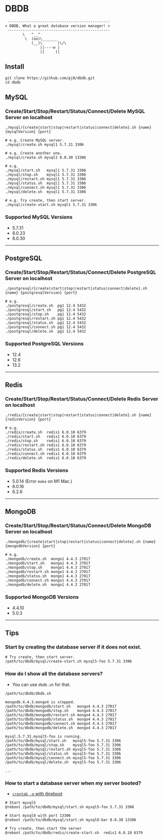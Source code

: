 # DBDB

```
 -----------------------------------------------
< DBDB, What a great database version manager! >
 -----------------------------------------------
        \   ^__^
         \  (oo)\_______
            (__)\       )\/\
                ||----w |
                ||     ||
```

## Install
```
git clone https://github.com/pj8/dbdb.git
cd dbdb
```

## MySQL
### Create/Start/Stop/Restart/Status/Connect/Delete MySQL Server on localhost
```
./mysql/{create|start|stop|restart|status|connect|delete}.sh {name} {mysqlVersion} {port}

# e.g. Create MySQL server.
./mysql/create.sh mysql1 5.7.31 3306

# e.g. Create another one.
./mysql/create.sh mysql2 8.0.30 13306

# e.g. 
./mysql/start.sh   mysql1 5.7.31 3306
./mysql/stop.sh    mysql1 5.7.31 3306
./mysql/restart.sh mysql1 5.7.31 3306
./mysql/status.sh  mysql1 5.7.31 3306
./mysql/connect.sh mysql1 5.7.31 3306
./mysql/delete.sh  mysql1 5.7.31 3306

# e.g. Try create, then start server.
./mysql/create-start.sh mysql1 5.7.31 3306
```

### Supported MySQL Versions
- 5.7.31
- 8.0.23
- 8.0.30

----

## PostgreSQL
### Create/Start/Stop/Restart/Status/Connect/Delete PostgreSQL Server on localhost
```
./postgresql/{create|start|stop|restart|status|connect|delete}.sh {name} {postgresqlVersion} {port}

# e.g.
./postgresql/create.sh  pg1 12.4 5432
./postgresql/start.sh   pg1 12.4 5432
./postgresql/stop.sh    pg1 12.4 5432
./postgresql/restart.sh pg1 12.4 5432
./postgresql/status.sh  pg1 12.4 5432
./postgresql/connect.sh pg1 12.4 5432
./postgresql/delete.sh  pg1 12.4 5432
```
### Supported PostgreSQL Versions
- 12.4
- 12.6
- 13.2

----

## Redis
### Create/Start/Stop/Restart/Status/Connect/Delete Redis Server on localhost
```
./redis/{create|start|stop|restart|status|connect|delete}.sh {name} {redisVersion} {port}

# e.g.
./redis/create.sh  redis1 6.0.10 6379
./redis/start.sh   redis1 6.0.10 6379
./redis/stop.sh    redis1 6.0.10 6379
./redis/restart.sh redis1 6.0.10 6379
./redis/status.sh  redis1 6.0.10 6379
./redis/connect.sh redis1 6.0.10 6379
./redis/delete.sh  redis1 6.0.10 6379
```
### Supported Redis Versions
- 5.0.14 (Error `make` on M1 Mac.)
- 6.0.16
- 6.2.6

----

## MongoDB
### Create/Start/Stop/Restart/Status/Connect/Delete MongoDB Server on localhost
```
./mongodb/{create|start|stop|restart|status|connect|delete}.sh {name} {mongodbVersion} {port}

# e.g.
./mongodb/create.sh  mongo1 4.4.3 27017
./mongodb/start.sh   mongo1 4.4.3 27017
./mongodb/stop.sh    mongo1 4.4.3 27017
./mongodb/restart.sh mongo1 4.4.3 27017
./mongodb/status.sh  mongo1 4.4.3 27017
./mongodb/connect.sh mongo1 4.4.3 27017
./mongodb/delete.sh  mongo1 4.4.3 27017
```
### Supported MongoDB Versions
- 4.4.10
- 5.0.3

----

## Tips

### Start by creating the database server if it does not exist.
```
# Try create, then start server.
/path/to/dbdb/mysql/create-start.sh mysql5-foo 5.7.31 3306
```

### How do I show all the database servers?
- You can use `dbdb.sh` for that.
```
/path/to/dbdb/dbdb.sh

mongodb.4.4.3.mongo4 is stopped.
/path/to/dbdb/mongodb/start.sh   mongo4 4.4.3 27017
/path/to/dbdb/mongodb/stop.sh    mongo4 4.4.3 27017
/path/to/dbdb/mongodb/restart.sh mongo4 4.4.3 27017
/path/to/dbdb/mongodb/status.sh  mongo4 4.4.3 27017
/path/to/dbdb/mongodb/connect.sh mongo4 4.4.3 27017
/path/to/dbdb/mongodb/delete.sh  mongo4 4.4.3 27017

mysql.5.7.31.mysql5-foo is running.
/path/to/dbdb/mysql/start.sh   mysql5-foo 5.7.31 3306
/path/to/dbdb/mysql/stop.sh    mysql5-foo 5.7.31 3306
/path/to/dbdb/mysql/restart.sh mysql5-foo 5.7.31 3306
/path/to/dbdb/mysql/status.sh  mysql5-foo 5.7.31 3306
/path/to/dbdb/mysql/connect.sh mysql5-foo 5.7.31 3306
/path/to/dbdb/mysql/delete.sh  mysql5-foo 5.7.31 3306

...
```

### How to start a database server when my server booted?
- [`crontab -e` with @reboot](https://man7.org/linux/man-pages/man5/crontab.5.html#EXTENSIONS)
```
# Start mysql5
@reboot /path/to/dbdb/mysql/start.sh mysql5-foo 5.7.31 3306

# Start mysql8 with port 13306
@reboot /path/to/dbdb/mysql/start.sh mysql8-bar 8.0.30 13306

# Try create, then start the server
@reboot /path/to/dbdb/redis/create-start.sh  redis1 6.0.10 6379
```
